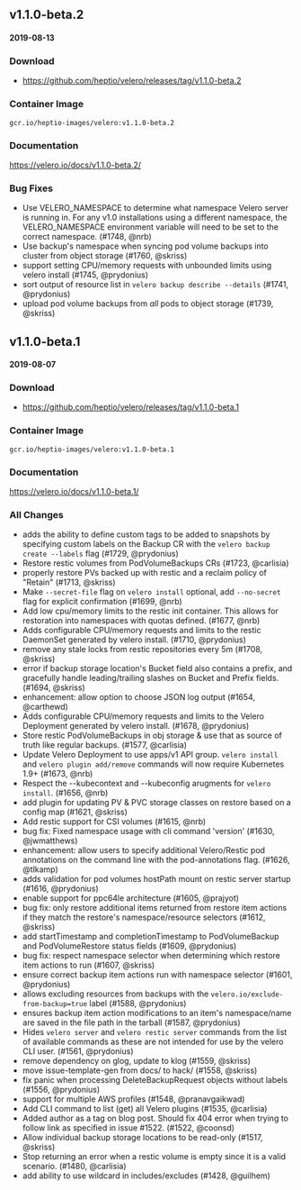 ## v1.1.0-beta.2
#### 2019-08-13

### Download
- https://github.com/heptio/velero/releases/tag/v1.1.0-beta.2

### Container Image
`gcr.io/heptio-images/velero:v1.1.0-beta.2`

### Documentation
https://velero.io/docs/v1.1.0-beta.2/

### Bug Fixes

* Use VELERO_NAMESPACE to determine what namespace Velero server is running in. For any v1.0 installations using a different namespace, the VELERO_NAMESPACE environment variable will need to be set to the correct namespace. (#1748, @nrb)
* Use backup's namespace when syncing pod volume backups into cluster from object storage (#1760, @skriss)
* support setting CPU/memory requests with unbounded limits using velero install (#1745, @prydonius)
* sort output of resource list in `velero backup describe --details` (#1741, @prydonius)
* upload pod volume backups from *all* pods to object storage (#1739, @skriss)


## v1.1.0-beta.1
#### 2019-08-07

### Download
- https://github.com/heptio/velero/releases/tag/v1.1.0-beta.1

### Container Image
`gcr.io/heptio-images/velero:v1.1.0-beta.1`

### Documentation
https://velero.io/docs/v1.1.0-beta.1/


### All Changes

  * adds the ability to define custom tags to be added to snapshots by specifying custom labels on the Backup CR with the `velero backup create --labels` flag (#1729, @prydonius)
  * Restore restic volumes from PodVolumeBackups CRs (#1723, @carlisia)
  * properly restore PVs backed up with restic and a reclaim policy of "Retain" (#1713, @skriss)
  * Make `--secret-file` flag on `velero install` optional, add `--no-secret` flag for explicit confirmation (#1699, @nrb)
  * Add low cpu/memory limits to the restic init container. This allows for restoration into namespaces with quotas defined. (#1677, @nrb)
  * Adds configurable CPU/memory requests and limits to the restic DaemonSet generated by velero install. (#1710, @prydonius)
  * remove any stale locks from restic repositories every 5m (#1708, @skriss)
  * error if backup storage location's Bucket field also contains a prefix, and gracefully handle leading/trailing slashes on Bucket and Prefix fields. (#1694, @skriss)
  * enhancement: allow option to choose JSON log output  (#1654, @carthewd)
  * Adds configurable CPU/memory requests and limits to the Velero Deployment generated by velero install. (#1678, @prydonius)
  * Store restic PodVolumeBackups in obj storage & use that as source of truth like regular backups. (#1577, @carlisia)
  * Update Velero Deployment to use apps/v1 API group. `velero install` and `velero plugin add/remove` commands will now require Kubernetes 1.9+ (#1673, @nrb)
  * Respect the --kubecontext and --kubeconfig arugments for `velero install`. (#1656, @nrb)
  * add plugin for updating PV & PVC storage classes on restore based on a config map (#1621, @skriss)
  * Add restic support for CSI volumes (#1615, @nrb)
  * bug fix: Fixed namespace usage with cli command 'version' (#1630, @jwmatthews)
  * enhancement: allow users to specify additional Velero/Restic pod annotations on the command line with the pod-annotations flag. (#1626, @tlkamp)
  * adds validation for pod volumes hostPath mount on restic server startup (#1616, @prydonius)
  * enable support for ppc64le architecture (#1605, @prajyot)
  * bug fix: only restore additional items returned from restore item actions if they match the restore's namespace/resource selectors (#1612, @skriss)
  * add startTimestamp and completionTimestamp to PodVolumeBackup and PodVolumeRestore status fields (#1609, @prydonius)
  * bug fix: respect namespace selector when determining which restore item actions to run (#1607, @skriss)
  * ensure correct backup item actions run with namespace selector (#1601, @prydonius)
  * allows excluding resources from backups with the `velero.io/exclude-from-backup=true` label (#1588, @prydonius)
  * ensures backup item action modifications to an item's namespace/name are saved in the file path in the tarball (#1587, @prydonius)
  * Hides `velero server` and `velero restic server` commands from the list of available commands as these are not intended for use by the velero CLI user. (#1561, @prydonius)
  * remove dependency on glog, update to klog (#1559, @skriss)
  * move issue-template-gen from docs/ to hack/ (#1558, @skriss)
  * fix panic when processing DeleteBackupRequest objects without labels (#1556, @prydonius)
  * support for multiple AWS profiles (#1548, @pranavgaikwad)
  * Add CLI command to list (get) all Velero plugins (#1535, @carlisia)
  * Added author as a tag on blog post.  Should fix 404 error when trying to follow link as specified in issue #1522. (#1522, @coonsd)
  * Allow individual backup storage locations to be read-only (#1517, @skriss)
  * Stop returning an error when a restic volume is empty since it is a valid scenario. (#1480, @carlisia)
  * add ability to use wildcard in includes/excludes (#1428, @guilhem)
